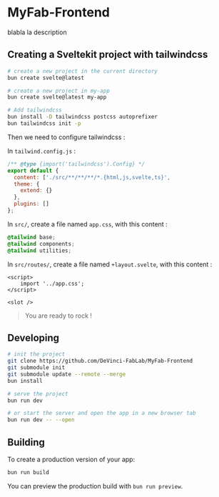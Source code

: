 # MyFab-Frontend

blabla la description

## Creating a Sveltekit project with tailwindcss

```bash
# create a new project in the current directory
bun create svelte@latest

# create a new project in my-app
bun create svelte@latest my-app

# Add tailwindcss 
bun install -D tailwindcss postcss autoprefixer
bun tailwindcss init -p
```

Then we need to configure tailwindcss : 

In `tailwind.config.js` : 
```js
/** @type {import('tailwindcss').Config} */
export default {
  content: ['./src/**/**/**/*.{html,js,svelte,ts}',
  theme: {
    extend: {}
  },
  plugins: []
};
```

In `src/`, create a file named `app.css`, with this content : 
```css
@tailwind base;
@tailwind components;
@tailwind utilities;
```

In `src/routes/`, create a file named `+layout.svelte`, with this content :
```svelte
<script>
	import '../app.css';
</script>

<slot />
```

> You are ready to rock !


## Developing

```bash
# init the project
git clone https://github.com/DeVinci-FabLab/MyFab-Frontend
git submodule init
git submodule update --remote --merge
bun install

# serve the project
bun run dev

# or start the server and open the app in a new browser tab
bun run dev -- --open
```

## Building

To create a production version of your app:

```bash
bun run build
```

You can preview the production build with `bun run preview`.
